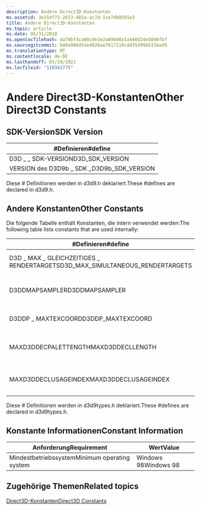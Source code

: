 ```yaml
---
description: Andere Direct3D-Konstanten
ms.assetid: 3e314f73-2653-481a-ac7d-1ce7db0591e2
title: Andere Direct3D-Konstanten
ms.topic: article
ms.date: 05/31/2018
ms.openlocfilehash: da78bf4ca08c8e1e2a09608a1a446d24e5846fb7
ms.sourcegitcommit: b40a986d5ded926ae7617119cdd35d99b533bad9
ms.translationtype: MT
ms.contentlocale: de-DE
ms.lasthandoff: 05/24/2021
ms.locfileid: "110342775"
---
```

# <a name="other-direct3d-constants"></a><span data-ttu-id="c02e4-103">Andere Direct3D-Konstanten</span><span class="sxs-lookup"><span data-stu-id="c02e4-103">Other Direct3D Constants</span></span>

## <a name="sdk-version"></a><span data-ttu-id="c02e4-104">SDK-Version</span><span class="sxs-lookup"><span data-stu-id="c02e4-104">SDK Version</span></span>

|  <span data-ttu-id="c02e4-105">\#Definieren</span><span class="sxs-lookup"><span data-stu-id="c02e4-105">\#define</span></span>                   |
|---------------------|
| <span data-ttu-id="c02e4-106">D3D \_ \_ SDK-VERSION</span><span class="sxs-lookup"><span data-stu-id="c02e4-106">D3D\_SDK\_VERSION</span></span>   |
| <span data-ttu-id="c02e4-107">VERSION des D3D9b \_ SDK \_</span><span class="sxs-lookup"><span data-stu-id="c02e4-107">D3D9b\_SDK\_VERSION</span></span> |



 

<span data-ttu-id="c02e4-108">Diese \# Definitionen werden in d3d9.h deklariert.</span><span class="sxs-lookup"><span data-stu-id="c02e4-108">These \#defines are declared in d3d9.h.</span></span>

## <a name="other-constants"></a><span data-ttu-id="c02e4-109">Andere Konstanten</span><span class="sxs-lookup"><span data-stu-id="c02e4-109">Other Constants</span></span>

<span data-ttu-id="c02e4-110">Die folgende Tabelle enthält Konstanten, die intern verwendet werden:</span><span class="sxs-lookup"><span data-stu-id="c02e4-110">The following table lists constants that are used internally:</span></span>



| <span data-ttu-id="c02e4-111">\#Definieren</span><span class="sxs-lookup"><span data-stu-id="c02e4-111">\#define</span></span>                              | <span data-ttu-id="c02e4-112">Wert</span><span class="sxs-lookup"><span data-stu-id="c02e4-112">Value</span></span>                                             | <span data-ttu-id="c02e4-113">BESCHREIBUNG</span><span class="sxs-lookup"><span data-stu-id="c02e4-113">Description</span></span>                                                        |
|---------------------------------------|---------------------------------------------------|--------------------------------------------------------------------|
| <span data-ttu-id="c02e4-114">D3D \_ MAX \_ GLEICHZEITIGES \_ RENDERTARGETS</span><span class="sxs-lookup"><span data-stu-id="c02e4-114">D3D\_MAX\_SIMULTANEOUS\_RENDERTARGETS</span></span> | <span data-ttu-id="c02e4-115">4</span><span class="sxs-lookup"><span data-stu-id="c02e4-115">4</span></span>                                                 | <span data-ttu-id="c02e4-116">Die maximale Anzahl von Renderzielen.</span><span class="sxs-lookup"><span data-stu-id="c02e4-116">The maximum number of rendertargets.</span></span>                               |
| <span data-ttu-id="c02e4-117">D3DDMAPSAMPLER</span><span class="sxs-lookup"><span data-stu-id="c02e4-117">D3DDMAPSAMPLER</span></span>                        | <span data-ttu-id="c02e4-118">256</span><span class="sxs-lookup"><span data-stu-id="c02e4-118">256</span></span>                                               | <span data-ttu-id="c02e4-119">Die maximale Anzahl von Verschiebungszuordnungsbeispielen.</span><span class="sxs-lookup"><span data-stu-id="c02e4-119">The maximum number of displacement map samples.</span></span>                    |
| <span data-ttu-id="c02e4-120">D3DDP \_ MAXTEXCOORD</span><span class="sxs-lookup"><span data-stu-id="c02e4-120">D3DDP\_MAXTEXCOORD</span></span>                    | <span data-ttu-id="c02e4-121">8</span><span class="sxs-lookup"><span data-stu-id="c02e4-121">8</span></span>                                                 | <span data-ttu-id="c02e4-122">Die maximale Anzahl von Texturkoordinaten.</span><span class="sxs-lookup"><span data-stu-id="c02e4-122">The maximum number of texture coordinates.</span></span>                         |
| <span data-ttu-id="c02e4-123">MAXD3DDECPALETTENGTH</span><span class="sxs-lookup"><span data-stu-id="c02e4-123">MAXD3DDECLLENGTH</span></span>                      | <span data-ttu-id="c02e4-124">64 (enthält kein "End"-Markervertexelement)</span><span class="sxs-lookup"><span data-stu-id="c02e4-124">64 (does not include "end" marker vertex element)</span></span> | <span data-ttu-id="c02e4-125">Maximale Anzahl von Elementen in einer Scheitelpunktdeklaration.</span><span class="sxs-lookup"><span data-stu-id="c02e4-125">Maximum number of elements in a vertex declaration.</span></span>                |
| <span data-ttu-id="c02e4-126">MAXD3DDECLUSAGEINDEX</span><span class="sxs-lookup"><span data-stu-id="c02e4-126">MAXD3DDECLUSAGEINDEX</span></span>                  | <span data-ttu-id="c02e4-127">15</span><span class="sxs-lookup"><span data-stu-id="c02e4-127">15</span></span>                                                | <span data-ttu-id="c02e4-128">Der maximale Index (0-15), der in einer Scheitelpunktdeklaration verwendet werden kann.</span><span class="sxs-lookup"><span data-stu-id="c02e4-128">The maximum index (0-15) that can be used in a vertex declaration.</span></span> |



 

<span data-ttu-id="c02e4-129">Diese \# Definitionen werden in d3d9types.h deklariert.</span><span class="sxs-lookup"><span data-stu-id="c02e4-129">These \#defines are declared in d3d9types.h.</span></span>

## <a name="constant-information"></a><span data-ttu-id="c02e4-130">Konstante Informationen</span><span class="sxs-lookup"><span data-stu-id="c02e4-130">Constant Information</span></span>



| <span data-ttu-id="c02e4-131">Anforderung</span><span class="sxs-lookup"><span data-stu-id="c02e4-131">Requirement</span></span>                         | <span data-ttu-id="c02e4-132">Wert</span><span class="sxs-lookup"><span data-stu-id="c02e4-132">Value</span></span>           |
|--------------------------|------------|
| <span data-ttu-id="c02e4-133">Mindestbetriebssystem</span><span class="sxs-lookup"><span data-stu-id="c02e4-133">Minimum operating system</span></span> | <span data-ttu-id="c02e4-134">Windows 98</span><span class="sxs-lookup"><span data-stu-id="c02e4-134">Windows 98</span></span> |



 

## <a name="related-topics"></a><span data-ttu-id="c02e4-135">Zugehörige Themen</span><span class="sxs-lookup"><span data-stu-id="c02e4-135">Related topics</span></span>

<dl> <dt>

[<span data-ttu-id="c02e4-136">Direct3D-Konstanten</span><span class="sxs-lookup"><span data-stu-id="c02e4-136">Direct3D Constants</span></span>](dx9-graphics-reference-d3d-constants.md)
</dt> </dl>

 

 



